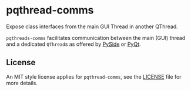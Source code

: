# pqthread-comms

Expose class interfaces from the main GUI Thread in another QThread.

`pqthreads-comms` facilitates communication between the main (GUI) thread and a
dedicated `QThread`s as offered by [PySide](https://wiki.qt.io/Qt_for_Python) or
[PyQt](https://riverbankcomputing.com/software/pyqt/).

## License

An MIT style license applies for `pqthread-comms`, see the [LICENSE](LICENSE)
file for more details.
